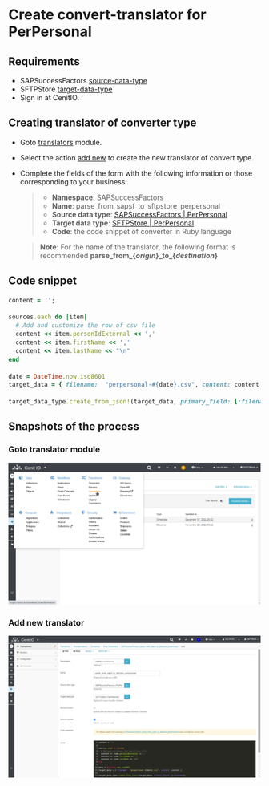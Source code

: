 # Create convert-translator for PerPersonal

## Requirements

* SAPSuccessFactors [source-data-type](data-types/SAPSuccessFactors-PerPersonal.md)
* SFTPStore [target-data-type](data-types/SFTPStore-PerPersonal.md)
* Sign in at CenitIO.[<i class="fa fa-external-link" aria-hidden="true"></i>](https://cenit.io/users/sign_in)

## Creating translator of converter type

* Goto [translators](https://cenit.io/ruby_converter) module.
* Select the action [add new](https://cenit.io/ruby_converter/new) to create the new translator of convert type.
* Complete the fields of the form with the following information or those corresponding to your business:

    >- **Namespace**: SAPSuccessFactors
    >- **Name**: parse_from_sapsf_to_sftpstore_perpersonal
    >- **Source data type**: [SAPSuccessFactors | PerPersonal](data-types/SAPSuccessFactors-PerPersonal.md)
    >- **Target data type**: [SFTPStore | PerPersonal](data-types/SFTPStore-PerPersonal.md)
    >- **Code**: the code snippet of converter in Ruby language

    > **Note**: For the name of the translator, the following format is recommended **parse_from\_\{*origin*\}\_to\_\{*destination*\}**

## Code snippet

```ruby
content = '';

sources.each do |item|
  # Add and customize the row of csv file  
  content << item.personIdExternal << ','
  content << item.firstName << ',' 
  content << item.lastName << "\n"
end

date = DateTime.now.iso8601
target_data = { filename:  "perpersonal-#{date}.csv", content: content }

target_data_type.create_from_json!(target_data, primary_field: [:filename])
```

## Snapshots of the process

### Goto translator module

   ![](../assets/snapshots/common-trans/snapshots-001.png)
    
### Add new translator

   ![](../assets/snapshots/sap-sf-trans/snapshots-001.png)
